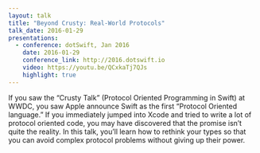 ```yaml
---
layout: talk
title: "Beyond Crusty: Real-World Protocols"
talk_date: 2016-01-29
presentations:
  - conference: dotSwift, Jan 2016
    date: 2016-01-29
    conference_link: http://2016.dotswift.io
    video: https://youtu.be/QCxkaTj7QJs
    highlight: true
---
```

If you saw the “Crusty Talk” (Protocol Oriented Programming in Swift) at WWDC, you saw Apple announce Swift as the first “Protocol Oriented language.” If you immediately jumped into Xcode and tried to write a lot of protocol oriented code, you may have discovered that the promise isn’t quite the reality. In this talk, you’ll learn how to rethink your types so that you can avoid complex protocol problems without giving up their power.
